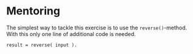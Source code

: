 # Mentoring

The simplest way to tackle this exercise is to use the `reverse()`-method.
With this only one line of additional code is needed.

```abap
result = reverse( input ).
```
